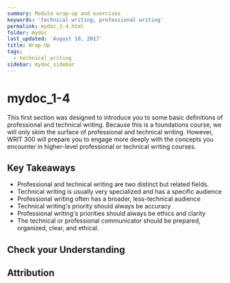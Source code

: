 ```yaml
---
summary: Module wrap-up and exercises
keywords: 'technical writing, professional writing'
permalink: mydoc_1-4.html
folder: mydoc
last_updated: 'August 10, 2017'
title: Wrap-Up
tags:
  - technical_writing
sidebar: mydoc_sidebar
---
```


# mydoc\_1-4

This first section was designed to introduce you to some basic definitions of professional and technical writing. Because this is a foundations course, we will only skim the surface of professional and technical writing. However, WRIT 300 will prepare you to engage more deeply with the concepts you encounter in higher-level professional or technical writing courses.

## Key Takeaways

* Professional and technical writing are two distinct but related fields.
* Technical writing is usually very specialized and has a specific audience
* Professional writing often has a broader, less-technical audience
* Technical writing's priority should always be accuracy
* Professional writing's priorities should always be ethics and clarity 
* The technical or professional communicator should be prepared, organized, clear, and ethical. 

## Check your Understanding

## Attribution

